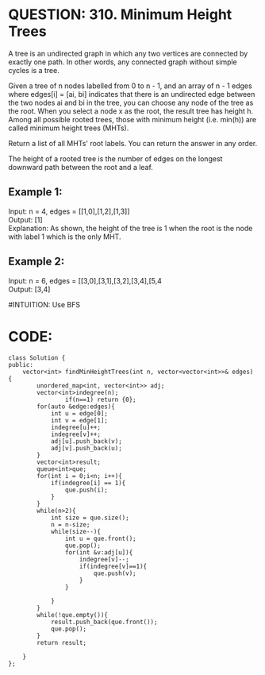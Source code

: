 # QUESTION: 310. Minimum Height Trees

A tree is an undirected graph in which any two vertices are connected by exactly one path. In other words, any connected graph without simple cycles is a tree.

Given a tree of n nodes labelled from 0 to n - 1, and an array of n - 1 edges where edges[i] = [ai, bi] indicates that there is an undirected edge between the two nodes ai and bi in the tree, you can choose any node of the tree as the root. When you select a node x as the root, the result tree has height h. Among all possible rooted trees, those with minimum height (i.e. min(h))  are called minimum height trees (MHTs).

Return a list of all MHTs' root labels. You can return the answer in any order.

The height of a rooted tree is the number of edges on the longest downward path between the root and a leaf.

 

## Example 1: <br>
Input: n = 4, edges = [[1,0],[1,2],[1,3]]<br>
Output: [1]<br>
Explanation: As shown, the height of the tree is 1 when the root is the node with label 1 which is the only MHT.<br>

## Example 2:<br>
Input: n = 6, edges = [[3,0],[3,1],[3,2],[3,4],[5,4<br>
Output: [3,4]<br>
 
#INTUITION: 
Use BFS

# CODE: 

```
class Solution {
public:
    vector<int> findMinHeightTrees(int n, vector<vector<int>>& edges) {
        unordered_map<int, vector<int>> adj;
        vector<int>indegree(n);
                if(n==1) return {0};
        for(auto &edge:edges){
            int u = edge[0];
            int v = edge[1];
            indegree[u]++;
            indegree[v]++;
            adj[u].push_back(v);
            adj[v].push_back(u);
        }
        vector<int>result;
        queue<int>que;
        for(int i = 0;i<n; i++){
            if(indegree[i] == 1){
                que.push(i);
            }
        }
        while(n>2){
            int size = que.size();
            n = n-size;
            while(size--){
                int u = que.front();
                que.pop();
                for(int &v:adj[u]){
                    indegree[v]--;
                    if(indegree[v]==1){
                        que.push(v);
                    }
                }

            }
        }
        while(!que.empty()){
            result.push_back(que.front());
            que.pop();
        }
        return result;

    }
};
```
